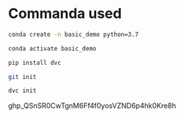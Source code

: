 # Commanda used
```bash
conda create -n basic_demo python=3.7
```

```bash
conda activate basic_demo
```
```bash
pip install dvc
```
```bash
git init
```
```bash
dvc init
```
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